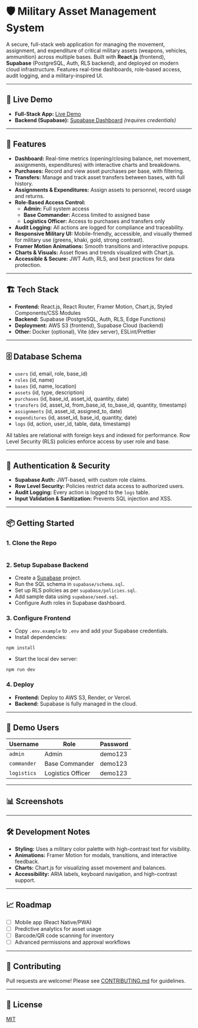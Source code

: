 
# 🛡️ Military Asset Management System

A secure, full-stack web application for managing the movement, assignment, and expenditure of critical military assets (weapons, vehicles, ammunition) across multiple bases. Built with **React.js** (frontend), **Supabase** (PostgreSQL, Auth, RLS backend), and deployed on modern cloud infrastructure. Features real-time dashboards, role-based access, audit logging, and a military-inspired UI.

---

## 🚀 Live Demo

- **Full-Stack App:** [Live Demo]()
- **Backend (Supabase):** [Supabase Dashboard](https://app.supabase.com/) *(requires credentials)*

---

## 🎯 Features

- **Dashboard:** Real-time metrics (opening/closing balance, net movement, assignments, expenditures) with interactive charts and breakdowns.
- **Purchases:** Record and view asset purchases per base, with filtering.
- **Transfers:** Manage and track asset transfers between bases, with full history.
- **Assignments & Expenditures:** Assign assets to personnel, record usage and returns.
- **Role-Based Access Control:**  
  - **Admin:** Full system access  
  - **Base Commander:** Access limited to assigned base  
  - **Logistics Officer:** Access to purchases and transfers only
- **Audit Logging:** All actions are logged for compliance and traceability.
- **Responsive Military UI:** Mobile-friendly, accessible, and visually themed for military use (greens, khaki, gold, strong contrast).
- **Framer Motion Animations:** Smooth transitions and interactive popups.
- **Charts & Visuals:** Asset flows and trends visualized with Chart.js.
- **Accessible & Secure:** JWT Auth, RLS, and best practices for data protection.

---

## 🏗️ Tech Stack

- **Frontend:** React.js, React Router, Framer Motion, Chart.js, Styled Components/CSS Modules
- **Backend:** Supabase (PostgreSQL, Auth, RLS, Edge Functions)
- **Deployment:** AWS S3 (frontend), Supabase Cloud (backend)
- **Other:** Docker (optional), Vite (dev server), ESLint/Prettier

---

## 🗄️ Database Schema

- `users` (id, email, role, base_id)
- `roles` (id, name)
- `bases` (id, name, location)
- `assets` (id, type, description)
- `purchases` (id, base_id, asset_id, quantity, date)
- `transfers` (id, asset_id, from_base_id, to_base_id, quantity, timestamp)
- `assignments` (id, asset_id, assigned_to, date)
- `expenditures` (id, asset_id, base_id, quantity, date)
- `logs` (id, action, user_id, table, data, timestamp)

All tables are relational with foreign keys and indexed for performance. Row Level Security (RLS) policies enforce access by user role and base.

---

## 🔐 Authentication & Security

- **Supabase Auth:** JWT-based, with custom role claims.
- **Row Level Security:** Policies restrict data access to authorized users.
- **Audit Logging:** Every action is logged to the `logs` table.
- **Input Validation & Sanitization:** Prevents SQL injection and XSS.

---

## 📦 Getting Started

### 1. Clone the Repo

```

```

### 2. Setup Supabase Backend

- Create a [Supabase](https://supabase.com/) project.
- Run the SQL schema in `supabase/schema.sql`.
- Set up RLS policies as per `supabase/policies.sql`.
- Add sample data using `supabase/seed.sql`.
- Configure Auth roles in Supabase dashboard.

### 3. Configure Frontend

- Copy `.env.example` to `.env` and add your Supabase credentials.
- Install dependencies:

```
npm install
```

- Start the local dev server:

```
npm run dev
```

### 4. Deploy

- **Frontend:** Deploy to AWS S3, Render, or Vercel.
- **Backend:** Supabase is fully managed in the cloud.

---

## 👤 Demo Users

| Username      | Role             | Password  |
|---------------|------------------|-----------|
| `admin`       | Admin            | demo123   |
| `commander`   | Base Commander   | demo123   |
| `logistics`   | Logistics Officer| demo123   |

---

## 📊 Screenshots





---

## 🛠️ Development Notes

- **Styling:** Uses a military color palette with high-contrast text for visibility.
- **Animations:** Framer Motion for modals, transitions, and interactive feedback.
- **Charts:** Chart.js for visualizing asset movement and balances.
- **Accessibility:** ARIA labels, keyboard navigation, and high-contrast support.

---

## 📈 Roadmap

- [ ] Mobile app (React Native/PWA)
- [ ] Predictive analytics for asset usage
- [ ] Barcode/QR code scanning for inventory
- [ ] Advanced permissions and approval workflows

---

## 🤝 Contributing

Pull requests are welcome! Please see [CONTRIBUTING.md](CONTRIBUTING.md) for guidelines.

---

## 📄 License

[MIT](LICENSE)






